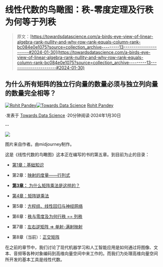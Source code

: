 # 线性代数的鸟瞰图：秩-零度定理及行秩为何等于列秩

> 原文：[https://towardsdatascience.com/a-birds-eye-view-of-linear-algebra-rank-nullity-and-why-row-rank-equals-column-rank-bc084e0e1075?source=collection_archive---------13-----------------------#2024-01-30](https://towardsdatascience.com/a-birds-eye-view-of-linear-algebra-rank-nullity-and-why-row-rank-equals-column-rank-bc084e0e1075?source=collection_archive---------13-----------------------#2024-01-30)

## 为什么所有矩阵的独立行向量的数量必须与独立列向量的数量完全相等？

[](https://medium.com/@rohitpandey576?source=post_page---byline--bc084e0e1075--------------------------------)[![Rohit Pandey](../Images/af817d8f68f2984058f0afb8fd7ecbe9.png)](https://medium.com/@rohitpandey576?source=post_page---byline--bc084e0e1075--------------------------------)[](https://towardsdatascience.com/?source=post_page---byline--bc084e0e1075--------------------------------)[![Towards Data Science](../Images/a6ff2676ffcc0c7aad8aaf1d79379785.png)](https://towardsdatascience.com/?source=post_page---byline--bc084e0e1075--------------------------------) [Rohit Pandey](https://medium.com/@rohitpandey576?source=post_page---byline--bc084e0e1075--------------------------------)

·发表于 [Towards Data Science](https://towardsdatascience.com/?source=post_page---byline--bc084e0e1075--------------------------------) ·20分钟阅读·2024年1月30日

--

![](../Images/e55b72573acad26ccb659a414e804591.png)

图片来自作者。由midjourney制作。

这是《线性代数的鸟瞰图》这本正在编写的书的第五章。到目前为止的目录：

+   [第1章：基础知识](https://medium.com/towards-data-science/a-birds-eye-view-of-linear-algebra-the-basics-29ad2122d98f)

+   第2章：[映射的度量——行列式](https://medium.com/p/1e5fd752a3be)

+   [**第3章：** 为什么矩阵乘法是这样的？](https://medium.com/towards-data-science/a-birds-eye-view-of-linear-algebra-why-is-matrix-multiplication-like-that-a4d94067651e)

+   [第4章：矩阵链乘法](https://medium.com/towards-data-science/a-birds-eye-view-of-linear-algebra-matrix-chain-multiplication-a718748c7fd5)

+   第5章：[方程组、线性回归与神经网络](https://medium.com/p/fe5b88a57f66)

+   第6章：[秩与零度及为何行秩 == 列秩](/a-birds-eye-view-of-linear-algebra-rank-nullity-and-why-row-rank-equals-column-rank-bc084e0e1075)

+   第7章：[左右逆矩阵 => 单射-满射映射](https://medium.com/towards-data-science/birds-eye-view-of-linear-algebra-left-right-inverse-injective-surjective-maps-621988c874bd)

+   第8章（当前）：[正交矩阵](https://medium.com/towards-data-science/a-birds-eye-view-of-linear-algebra-orthonormal-matrices-856a2ca040aa)

在之前的章节中，我们讨论了现代机器学习和人工智能应用是如何通过将图像、文本、音频等各种对象编码到高维向量空间中来工作的。而我们为处理高维向量空间所开发的基本工具是线性代数。
